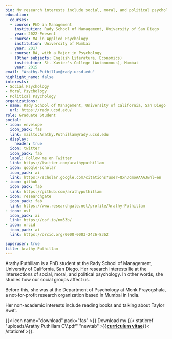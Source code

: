 ```yaml
---
bio: My research interests include social, moral, and political psychology. 
education:
  courses:
  - course: PhD in Management
    institution: Rady School of Management, University of San Diego
    year: 2022-Present
  - course: MA in Applied Psychology
    institution: University of Mumbai
    year: 2017
  - course: BA, with a Major in Psychology 
    (Other subjects: English Literature, Economics)
    institution: St. Xavier's College (Autonomous), Mumbai
    year: 2015
email: "Arathy.Puthillam@rady.ucsd.edu"
highlight_name: false
interests:
- Social Psychology
- Moral Psychology
- Political Psychology
organizations:
- name: Rady School of Management, University of California, San Diego
  url: https://rady.ucsd.edu/
role: Graduate Student
social:
- icon: envelope
  icon_pack: fas
  link: mailto:Arathy.Puthillam@rady.ucsd.edu
- display:
    header: true
  icon: twitter
  icon_pack: fab
  label: Follow me on Twitter
  link: https://twitter.com/arathyputhillam
- icon: google-scholar
  icon_pack: ai
  link: https://scholar.google.com/citations?user=Qxn3cmoAAAAJ&hl=en
- icon: github
  icon_pack: fab
  link: https://github.com/arathyputhillam
- icon: researchgate
  icon_pack: fab
  link: https://www.researchgate.net/profile/Arathy-Puthillam
- icon: osf
  icon_pack: ai
  link: https://osf.io/nm53b/
- icon: orcid
  icon_pack: ai
  link: https://orcid.org/0000-0003-2426-8362

superuser: true
title: Arathy Puthillam
---
```


Arathy Puthillam is a PhD student at the Rady School of Management, University of California, San Diego. Her research interests lie at the intersections of social, moral, and political psychology. In other words, she studies how our social groups affect us.

Before this, she was at the Department of Psychology at Monk Prayogshala, a not-for-profit research organization based in Mumbai in India.  

Her non-academic interests include reading books and talking about Taylor Swift.

{{< icon name="download" pack="fas" >}} Download my {{< staticref "uploads/Arathy Puthillam CV.pdf" "newtab" >}}<u><b>curriculum vitae</u></b>{{< /staticref >}}.
